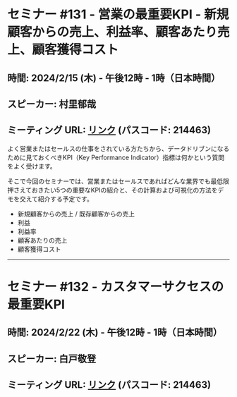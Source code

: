 # セミナー #131 - 営業の最重要KPI - 新規顧客からの売上、利益率、顧客あたり売上、顧客獲得コスト

## 時間: 2024/2/15 (木) - 午後12時 - 1時（日本時間）
## スピーカー: 村里郁哉
## ミーティング URL: [リンク](https://us02web.zoom.us/j/331585134?pwd=VGVyeXBRWjFMT2hESFdhSU45Z2d0dz09) (パスコード: 214463)

よく営業またはセールスの仕事をされている方たちから、データドリブンになるために見ておくべきKPI（Key Performance Indicator）指標は何かという質問をよく受けます。

そこで今回のセミナーでは、営業またはセールスであればどんな業界でも最低限押さえておきたい5つの重要なKPIの紹介と、その計算および可視化の方法をデモを交えて紹介する予定です。

- 新規顧客からの売上 / 既存顧客からの売上
- 利益
- 利益率
- 顧客あたりの売上
- 顧客獲得コスト

----

# セミナー #132 - カスタマーサクセスの最重要KPI

## 時間: 2024/2/22 (木) - 午後12時 - 1時（日本時間）
## スピーカー: 白戸敬登
## ミーティング URL: [リンク](https://us02web.zoom.us/j/331585134?pwd=VGVyeXBRWjFMT2hESFdhSU45Z2d0dz09) (パスコード: 214463)